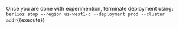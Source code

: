 Once you are done with experimention, terminate deployment using:  
`berlioz stop --region us-west1-c --deployment prod --cluster addr`{{execute}}
